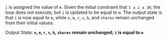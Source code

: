 `i` is assigned the value of `m`. Given the initial constraint that `1 ≤ i ≤ 30`, the loop does not execute, but `i` is updated to be equal to `m`. The output state is that `i` is now equal to `m`, while `n`, `m`, `r`, `s`, `b`, and `shares` remain unchanged from their initial values.

Output State: **`n`, `m`, `r`, `s`, `b`, `shares` remain unchanged; `i` is equal to `m`**